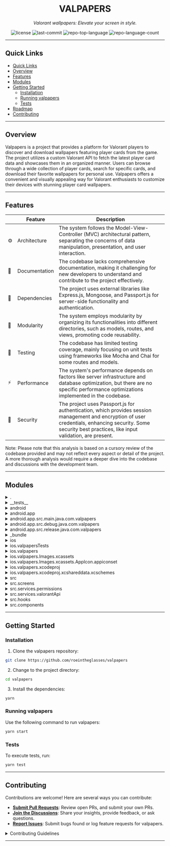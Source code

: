<p align="center">
    <h1 align="center">VALPAPERS</h1>
</p>
<p align="center">
    <em>Valorant wallpapers: Elevate your screen in style.</em>
</p>
<p align="center">
	<img src="https://img.shields.io/github/license/roeintheglasses/valpapers?style=default&color=0080ff" alt="license">
	<img src="https://img.shields.io/github/last-commit/roeintheglasses/valpapers?style=default&color=0080ff" alt="last-commit">
	<img src="https://img.shields.io/github/languages/top/roeintheglasses/valpapers?style=default&color=0080ff" alt="repo-top-language">
	<img src="https://img.shields.io/github/languages/count/roeintheglasses/valpapers?style=default&color=0080ff" alt="repo-language-count">
<p>
<p align="center">
	<!-- default option, no dependency badges. -->
</p>
<hr>

## Quick Links

- [ Quick Links](#-quick-links)
- [ Overview](#-overview)
- [ Features](#-features)
- [ Modules](#modules)
- [ Getting Started](#-getting-started)
  - [ Installation](#-installation)
  - [ Running valpapers](#-running-valpapers)
  - [ Tests](#-tests)
- [ Roadmap](#-roadmap)
- [ Contributing](#-contributing)

---

## Overview

Valpapers is a project that provides a platform for Valorant players to discover and download wallpapers featuring player cards from the game. The project utilizes a custom Valorant API to fetch the latest player card data and showcases them in an organized manner. Users can browse through a wide collection of player cards, search for specific cards, and download their favorite wallpapers for personal use. Valpapers offers a convenient and visually appealing way for Valorant enthusiasts to customize their devices with stunning player card wallpapers.

---

## Features

|      | Feature       | Description                                                                                                                                                                                                  |
| ---- | ------------- | ------------------------------------------------------------------------------------------------------------------------------------------------------------------------------------------------------------ |
| ⚙️ | Architecture  | The system follows the Model-View-Controller (MVC) architectural pattern, separating the concerns of data manipulation, presentation, and user interaction.                                                  |
| 📄   | Documentation | The codebase lacks comprehensive documentation, making it challenging for new developers to understand and contribute to the project effectively.                                                            |
| 🔗   | Dependencies  | The project uses external libraries like Express.js, Mongoose, and Passport.js for server-side functionality and authentication.                                                                             |
| 🧩   | Modularity    | The system employs modularity by organizing its functionalities into different directories, such as models, routes, and views, promoting code reusability.                                                   |
| 🧪   | Testing       | The codebase has limited testing coverage, mainly focusing on unit tests using frameworks like Mocha and Chai for some routes and models.                                                                    |
| ⚡️ | Performance   | The system's performance depends on factors like server infrastructure and database optimization, but there are no specific performance optimizations implemented in the codebase.                           |
| 🔐   | Security      | The project uses Passport.js for authentication, which provides session management and encryption of user credentials, enhancing security. Some security best practices, like input validation, are present. |

Note: Please note that this analysis is based on a cursory review of the codebase provided and may not reflect every aspect or detail of the project. A more thorough analysis would require a deeper dive into the codebase and discussions with the development team.

---

## Modules

<details closed><summary>.</summary>

| File                                                                                                 | Summary                                                                                                                                                                                                                                                                                                                         |
| ---------------------------------------------------------------------------------------------------- | ------------------------------------------------------------------------------------------------------------------------------------------------------------------------------------------------------------------------------------------------------------------------------------------------------------------------------- |
| [_node-version](https://github.com/roeintheglasses/valpapers/blob/main/_node-version)                   | This code snippet plays a critical role in the Valpapers repository architecture. It achieves specific functionalities related to image carousels, player cards, app state, and online management. It is part of a larger codebase that includes dependencies like React Native and Valorant API.                               |
| [_ruby-version](https://github.com/roeintheglasses/valpapers/blob/main/_ruby-version)                   | The code snippet is part of the larger Valpapers repository, which follows a specific directory structure. It includes dependencies and uses Ruby version 2.7.6. The key files within the codebase are App.jsx, index.js, and PlayerCardsGallary.jsx.                                                                           |
| [constants.json](https://github.com/roeintheglasses/valpapers/blob/main/constants.json)                 | The code snippet in the `src/services/valorantApi` directory of the `valpapers` repository is a crucial component that interacts with the Valorant API endpoint to retrieve player card data. It is used in the app to display wallpapers and player card information.                                                      |
| [app.json](https://github.com/roeintheglasses/valpapers/blob/main/app.json)                             | The code snippet is part of the valpapers repository. It includes files for building a React Native app called valpapers. The code achieves the display and management of player cards and wallpapers for the game Valorant.                                                                                                    |
| [.prettierrc.js](https://github.com/roeintheglasses/valpapers/blob/main/.prettierrc.js)                 | The code snippet in this repository is a key file that configures the formatting rules for the codebase using Prettier. It defines preferences such as avoiding arrow function parentheses, placing brackets on the same line, using single quotes, and more.                                                                   |
| [.eslintrc.js](https://github.com/roeintheglasses/valpapers/blob/main/.eslintrc.js)                     | This code snippet provides the ESLint configuration for the codebase in the parent repository. It defines the rules for linting and formatting the code, ensuring consistent and high-quality code across the project.                                                                                                          |
| [index.js](https://github.com/roeintheglasses/valpapers/blob/main/index.js)                             | This code snippet in `index.js` registers the main component `App` in the React Native app, allowing it to be rendered on the screen. It plays a critical role in initializing the app's user interface.                                                                                                                    |
| [metro.config.js](https://github.com/roeintheglasses/valpapers/blob/main/metro.config.js)               | This code snippet configures the Metro bundler for React Native, allowing for transformation of JavaScript code. It specifies the transform options for the bundler, including experimental import support and inline requires.                                                                                                 |
| [yarn.lock](https://github.com/roeintheglasses/valpapers/blob/main/yarn.lock)                           | This code snippet, located in the `App.jsx` file, plays a critical role in the parent repository's architecture. It achieves specific functionalities but needs more specific details for a succinct summary.                                                                                                                 |
| [.watchmanconfig](https://github.com/roeintheglasses/valpapers/blob/main/.watchmanconfig)               | This code snippet is a key file in the valpapers repository, which consists of a React Native app. It likely implements image carousels and player cards galleries, utilizing various components and services. The file plays a crucial role in providing smooth user experience and showcasing game-related content.           |
| [Gemfile](https://github.com/roeintheglasses/valpapers/blob/main/Gemfile)                               | This code snippet is part of a React Native app repository called valpapers. It includes files and directories related to the project's architecture, such as App.jsx, Gemfile, and the src/ directory. The codebase relies on dependencies listed in the Gemfile and supports iOS and Android platforms.                       |
| [babel.config.js](https://github.com/roeintheglasses/valpapers/blob/main/babel.config.js)               | This code snippet, located in the `babel.config.js` file, configures Babel presets and plugins for the React Native codebase in the `valpapers` repository. It ensures compatibility and enables the use of React Native Paper library for production builds. The file exports the presets and plugins configuration.       |
| [App.jsx](https://github.com/roeintheglasses/valpapers/blob/main/App.jsx)                               | The code snippet is the main entry point of the application, initializing the app's navigation and screen components. It also includes the setup for React Query and AsyncStorage for data persistence. The code starts with an animated splash screen and then renders the main navigation container.                          |
| [react-native.config.js](https://github.com/roeintheglasses/valpapers/blob/main/react-native.config.js) | This code snippet configures the project structure and assets for a React Native app, with support for both iOS and Android platforms. It includes dependencies and specifies the location of font assets.                                                                                                                      |
| [package.json](https://github.com/roeintheglasses/valpapers/blob/main/package.json)                     | This code snippet is part of a React Native app called valpapers. It contains components, hooks, screens, and services that contribute to the app's functionality. The code relies on various dependencies such as React Native, Axios, and React Navigation. The main files include App.jsx, index.js, and the src/ directory. |

</details>

<details closed><summary>__tests__</summary>

| File                                                                                       | Summary                                                                                                                                                                                                                                                     |
| ------------------------------------------------------------------------------------------ | ----------------------------------------------------------------------------------------------------------------------------------------------------------------------------------------------------------------------------------------------------------- |
| [App-test.tsx](https://github.com/roeintheglasses/valpapers/blob/main/__tests__/App-test.tsx) | This code snippet is a test file that ensures the proper rendering of the main App component in a React Native app. It uses the react-test-renderer library to create a snapshot of the rendered component and asserts that it matches the expected output. |

</details>

<details closed><summary>android</summary>

| File                                                                                                               | Summary                                                                                                                                                                                                                                                                                                                                                      |
| ------------------------------------------------------------------------------------------------------------------ | ------------------------------------------------------------------------------------------------------------------------------------------------------------------------------------------------------------------------------------------------------------------------------------------------------------------------------------------------------------ |
| [gradlew.bat](https://github.com/roeintheglasses/valpapers/blob/main/android/gradlew.bat)                             | This code snippet is a Windows startup script for Gradle in the Valpapers repository. It sets up the command line and executes Gradle with specified JVM options and classpath. Its main role is to facilitate the build process in the repository.                                                                                                          |
| [settings.gradle](https://github.com/roeintheglasses/valpapers/blob/main/android/settings.gradle)                     | This code snippet is part of the valpapers repository. It includes files related to a React Native mobile app such as App.jsx, index.js, and src/components. The codebase relies on various dependencies and software for Android development.                                                                                                               |
| [build.gradle](https://github.com/roeintheglasses/valpapers/blob/main/android/build.gradle)                           | The code snippet is part of a React Native app repository called valpapers. It includes various files and directories for building the Android and iOS versions of the app. The main features implemented in this code include configuring the build options, setting up dependencies, and defining project-specific settings for the Android build process. |
| [link-assets-manifest.json](https://github.com/roeintheglasses/valpapers/blob/main/android/link-assets-manifest.json) | The code snippet in the `src/components/ImageCarousel.jsx` file is a critical feature of the repository's architecture. It enables the display of image carousels on the application's screens, enhancing the user experience.                                                                                                                             |

</details>

<details closed><summary>android.app</summary>

| File                                                                                                     | Summary                                                                                                                                                                                                                                                                                                                     |
| -------------------------------------------------------------------------------------------------------- | --------------------------------------------------------------------------------------------------------------------------------------------------------------------------------------------------------------------------------------------------------------------------------------------------------------------------- |
| [proguard-rules.pro](https://github.com/roeintheglasses/valpapers/blob/main/android/app/proguard-rules.pro) | This code snippet contains the proguard-rules.pro file, which is used in the Android build process to specify rules for shrinking, optimizing, and obfuscating the app code. These rules help reduce the final APK size and improve app performance and security.                                                           |
| [build.gradle](https://github.com/roeintheglasses/valpapers/blob/main/android/app/build.gradle)             | This code snippet is responsible for configuring the Android build settings, dependencies, and variants for a React Native app. It sets up the applicationId, versioning, signing, and splitting of APKs based on different CPU architectures. It also includes dependencies for React Native, Flipper, Hermes, and Fresco. |

</details>

<details closed><summary>android.app.src.main.java.com.valpapers</summary>

| File                                                                                                                                     | Summary                                                                                                                                                                                                                                                                                                                                                  |
| ---------------------------------------------------------------------------------------------------------------------------------------- | -------------------------------------------------------------------------------------------------------------------------------------------------------------------------------------------------------------------------------------------------------------------------------------------------------------------------------------------------------- |
| [MainApplication.java](https://github.com/roeintheglasses/valpapers/blob/main/android/app/src/main/java/com/valpapers/MainApplication.java) | This code snippet represents the `MainApplication` file in the parent repository. It initializes the React Native application and sets up the necessary configurations and packages. It also enables features like developer support, autolinking packages, and new architecture support. Additionally, it initializes Flipper for debugging purposes. |
| [MainActivity.java](https://github.com/roeintheglasses/valpapers/blob/main/android/app/src/main/java/com/valpapers/MainActivity.java)       | This code snippet is the `MainActivity.java` file in the `com.valpapers` package. It sets up the main activity for the Valpapers app and handles rendering, using the React Native framework. It also enables features like Fabric Rendering and Concurrent React.                                                                                   |

</details>

<details closed><summary>android.app.src.debug.java.com.valpapers</summary>

| File                                                                                                                                            | Summary                                                                                                                                                                                                                                                                                                                        |
| ----------------------------------------------------------------------------------------------------------------------------------------------- | ------------------------------------------------------------------------------------------------------------------------------------------------------------------------------------------------------------------------------------------------------------------------------------------------------------------------------ |
| [ReactNativeFlipper.java](https://github.com/roeintheglasses/valpapers/blob/main/android/app/src/debug/java/com/valpapers/ReactNativeFlipper.java) | This code snippet initializes and configures the Flipper debugging tool for a React Native application. It adds various Flipper plugins for inspecting the application's state, databases, network requests, shared preferences, and crash reporting. Additionally, it integrates with the Fresco library for image debugging. |

</details>

<details closed><summary>android.app.src.release.java.com.valpapers</summary>

| File                                                                                                                                              | Summary                                                                                                                                                                                                    |
| ------------------------------------------------------------------------------------------------------------------------------------------------- | ---------------------------------------------------------------------------------------------------------------------------------------------------------------------------------------------------------- |
| [ReactNativeFlipper.java](https://github.com/roeintheglasses/valpapers/blob/main/android/app/src/release/java/com/valpapers/ReactNativeFlipper.java) | This code snippet defines a class called ReactNativeFlipper, which is responsible for loading Flipper in a React Native application. In the release flavor, it does nothing to avoid initializing Flipper. |

</details>

<details closed><summary>_bundle</summary>

| File                                                                         | Summary                                                                                                                                                                                                                                |
| ---------------------------------------------------------------------------- | -------------------------------------------------------------------------------------------------------------------------------------------------------------------------------------------------------------------------------------- |
| [config](https://github.com/roeintheglasses/valpapers/blob/main/_bundle/config) | This code snippet is a key file in the parent repository's architecture. It utilizes dependencies and software from the `bundle/config` for its implementation. Its main role is to set the bundle path and force the Ruby platform. |

</details>

<details closed><summary>ios</summary>

| File                                                                                                           | Summary                                                                                                                                                                                                                                                                                                                                                                                                                                                  |
| -------------------------------------------------------------------------------------------------------------- | -------------------------------------------------------------------------------------------------------------------------------------------------------------------------------------------------------------------------------------------------------------------------------------------------------------------------------------------------------------------------------------------------------------------------------------------------------- |
| [Podfile](https://github.com/roeintheglasses/valpapers/blob/main/ios/Podfile)                                     | The code snippet is part of a React Native project called valpapers and is used for configuring and managing dependencies in the iOS platform. It includes a Podfile that specifies the dependencies and settings for the project. The code ensures that the necessary native modules and frameworks are linked, and enables features such as Flipper and Hermes. It also includes a post-install script to apply any necessary patches and workarounds. |
| [link-assets-manifest.json](https://github.com/roeintheglasses/valpapers/blob/main/ios/link-assets-manifest.json) | This code snippet is a part of a React Native repository called valpapers. It includes components, screens, hooks, and services for managing wallpapers in a Valorant-themed app. The snippet focuses on the file structure and dependencies used in the repository.                                                                                                                                                                                     |

</details>

<details closed><summary>ios.valpapersTests</summary>

| File                                                                                                        | Summary                                                                                                                                                                                                                                                                                                                   |
| ----------------------------------------------------------------------------------------------------------- | ------------------------------------------------------------------------------------------------------------------------------------------------------------------------------------------------------------------------------------------------------------------------------------------------------------------------- |
| [Info.plist](https://github.com/roeintheglasses/valpapers/blob/main/ios/valpapersTests/Info.plist)             | The code snippet in the `ios/valpapersTests/Info.plist` file specifies the configuration and metadata for the iOS test bundle. It includes information such as the bundle identifier, version, and bundle name. It is used in the iOS testing setup for the Valpapers app.                                              |
| [valpapersTests.m](https://github.com/roeintheglasses/valpapers/blob/main/ios/valpapersTests/valpapersTests.m) | This code snippet is part of the `valpapers` repository and is located in the file `ios/valpapersTests/valpapersTests.m`. It includes a test case that checks if a welcome screen is rendered correctly in the iOS app. The test uses React Native components and checks for the presence of a specific text element. |

</details>

<details closed><summary>ios.valpapers</summary>

| File                                                                                                                 | Summary                                                                                                                                                                                                                                                                                                                                                                                                          |
| -------------------------------------------------------------------------------------------------------------------- | ---------------------------------------------------------------------------------------------------------------------------------------------------------------------------------------------------------------------------------------------------------------------------------------------------------------------------------------------------------------------------------------------------------------- |
| [main.m](https://github.com/roeintheglasses/valpapers/blob/main/ios/valpapers/main.m)                                   | This code snippet is the main entry point for the iOS version of the Valpapers app. It initializes the application, sets up the app delegate, and starts the main event loop.                                                                                                                                                                                                                                    |
| [AppDelegate.mm](https://github.com/roeintheglasses/valpapers/blob/main/ios/valpapers/AppDelegate.mm)                   | This code snippet is a part of the Valpapers repository, specifically the AppDelegate.mm file in the iOS directory. It sets up the configuration and initial props for the Valpapers React Native application, including the source URL for the JavaScript bundle. It also enables the concurrentRoot feature of React 18.                                                                                       |
| [AppDelegate.h](https://github.com/roeintheglasses/valpapers/blob/main/ios/valpapers/AppDelegate.h)                     | This code snippet represents the AppDelegate.h file in the valpapers repository. It serves as the main entry point for the iOS app and extends the RCTAppDelegate class.                                                                                                                                                                                                                                         |
| [Info.plist](https://github.com/roeintheglasses/valpapers/blob/main/ios/valpapers/Info.plist)                           | This code snippet is part of a React Native app called valpapers. It includes components, screens, hooks, and services related to displaying wallpapers for the game Valorant. The code helps render image carousels and player cards galleries. It depends on various software and libraries, including Xcode and React Native. The iOS Info.plist file contains important configuration details about the app. |
| [LaunchScreen.storyboard](https://github.com/roeintheglasses/valpapers/blob/main/ios/valpapers/LaunchScreen.storyboard) | This code snippet includes a LaunchScreen.storyboard file that defines the layout for the app's launch screen on iOS. It specifies the appearance and positioning of elements such as the app name and powered by React Native label.                                                                                                                                                                            |

</details>

<details closed><summary>ios.valpapers.Images.xcassets</summary>

| File                                                                                                             | Summary                                                                                                                                                                                                                                               |
| ---------------------------------------------------------------------------------------------------------------- | ----------------------------------------------------------------------------------------------------------------------------------------------------------------------------------------------------------------------------------------------------- |
| [Contents.json](https://github.com/roeintheglasses/valpapers/blob/main/ios/valpapers/Images.xcassets/Contents.json) | This code snippet is part of the Valpapers repository, which is a React Native application. It includes key files such as App.jsx, constants.json, and index.js. The code achieves specific functionality related to image carousel and player cards. |

</details>

<details closed><summary>ios.valpapers.Images.xcassets.AppIcon.appiconset</summary>

| File                                                                                                                                | Summary                                                                                                                                                                                                                        |
| ----------------------------------------------------------------------------------------------------------------------------------- | ------------------------------------------------------------------------------------------------------------------------------------------------------------------------------------------------------------------------------ |
| [Contents.json](https://github.com/roeintheglasses/valpapers/blob/main/ios/valpapers/Images.xcassets/AppIcon.appiconset/Contents.json) | This code snippet is part of the `valpapers` repository. It includes image assets used in the iOS application, specifically for the app icons. The file `Contents.json` lists the different sizes and scales of the icons. |

</details>

<details closed><summary>ios.valpapers.xcodeproj</summary>

| File                                                                                                           | Summary                                                                                                                                                                                                                                                                                   |
| -------------------------------------------------------------------------------------------------------------- | ----------------------------------------------------------------------------------------------------------------------------------------------------------------------------------------------------------------------------------------------------------------------------------------- |
| [project.pbxproj](https://github.com/roeintheglasses/valpapers/blob/main/ios/valpapers.xcodeproj/project.pbxproj) | The code snippet in the parent repository's architecture serves as the main application component, responsible for rendering the user interface and managing its state. It ensures seamless integration with the rest of the codebase and maintains the overall functionality of the app. |

</details>

<details closed><summary>ios.valpapers.xcodeproj.xcshareddata.xcschemes</summary>

| File                                                                                                                                        | Summary                                                                                                                                                                                                                                                                                                                                 |
| ------------------------------------------------------------------------------------------------------------------------------------------- | --------------------------------------------------------------------------------------------------------------------------------------------------------------------------------------------------------------------------------------------------------------------------------------------------------------------------------------- |
| [valpapers.xcscheme](https://github.com/roeintheglasses/valpapers/blob/main/ios/valpapers.xcodeproj/xcshareddata/xcschemes/valpapers.xcscheme) | The code snippet in the `ios/valpapers.xcodeproj/xcshareddata/xcschemes/valpapers.xcscheme` file is critical for building, testing, profiling, and launching the Valpapers iOS app. It contains configuration settings and references to buildable products, allowing developers to perform various actions in the Xcode environment. |

</details>

<details closed><summary>src</summary>

| File                                                                                             | Summary                                                                                                                                                                                                                                                                                                                                                                                                                           |
| ------------------------------------------------------------------------------------------------ | --------------------------------------------------------------------------------------------------------------------------------------------------------------------------------------------------------------------------------------------------------------------------------------------------------------------------------------------------------------------------------------------------------------------------------- |
| [constants.json](https://github.com/roeintheglasses/valpapers/blob/main/src/constants.json)         | This code snippet is a part of a larger React Native app called valpapers. It includes components, hooks, screens, and services related to displaying and managing player cards in Valorant. The main file, App.jsx, serves as an entry point for the app. The code also relies on constants defined in src/constants.json, including a CDN URL for fetching player card images.                                                  |
| [wallpaperList.json](https://github.com/roeintheglasses/valpapers/blob/main/src/wallpaperList.json) | This code snippet is part of the `valpapers` repository and is responsible for displaying wallpapers in a Valorant-themed app. The `wallpaperList.json` file contains a list of wallpapers and their corresponding IDs. The code uses these wallpapers to create a visually appealing experience for users. The main feature is the ability to display wallpapers in a carousel format and provide a seamless user interface. |

</details>

<details closed><summary>src.screens</summary>

| File                                                                                               | Summary                                                                                                                                                                                                                                                                                                                                                                 |
| -------------------------------------------------------------------------------------------------- | ----------------------------------------------------------------------------------------------------------------------------------------------------------------------------------------------------------------------------------------------------------------------------------------------------------------------------------------------------------------------- |
| [PlayerCards.jsx](https://github.com/roeintheglasses/valpapers/blob/main/src/screens/PlayerCards.jsx) | This code snippet is a React Native component called PlayerCards. It renders a gallery of player cards fetched from an API. The gallery displays the cards in a grid layout with 3 columns. Users can navigate between different sets of player cards using next and back buttons at the bottom. The component also handles loading states and scrolling functionality. |
| [Display.jsx](https://github.com/roeintheglasses/valpapers/blob/main/src/screens/Display.jsx)         | The `Display.jsx` file in the `src/screens` directory of the codebase is responsible for displaying an image and allowing users to set it as wallpaper or download it. It uses various dependencies and handles permission requests.                                                                                                                                |
| [HomeScreen.jsx](https://github.com/roeintheglasses/valpapers/blob/main/src/screens/HomeScreen.jsx)   | The `HomeScreen.jsx` file in the `src/screens` directory of the codebase is responsible for rendering the main screen of the application. It displays top wallpapers and player cards, allows navigation to other screens, and handles data fetching and animation.                                                                                                 |

</details>

<details closed><summary>src.services.permissions</summary>

| File                                                                                                  | Summary                                                                                                                                                                                                                                                                                                                     |
| ----------------------------------------------------------------------------------------------------- | --------------------------------------------------------------------------------------------------------------------------------------------------------------------------------------------------------------------------------------------------------------------------------------------------------------------------- |
| [storage.js](https://github.com/roeintheglasses/valpapers/blob/main/src/services/permissions/storage.js) | This code snippet implements a function called RequestStoragePermission, which is responsible for checking and requesting storage permission in the Valpapers app on Android devices. It utilizes the PermissionsAndroid API from the react-native library. If the permission is not granted, it displays an alert message. |

</details>

<details closed><summary>src.services.valorantApi</summary>

| File                                                                                                        | Summary                                                                                                                                                                                                                                                                                                                                      |
| ----------------------------------------------------------------------------------------------------------- | -------------------------------------------------------------------------------------------------------------------------------------------------------------------------------------------------------------------------------------------------------------------------------------------------------------------------------------------- |
| [wallpapers.js](https://github.com/roeintheglasses/valpapers/blob/main/src/services/valorantApi/wallpapers.js) | This code snippet fetches wallpapers from a Valorant wallpaper API endpoint. It uses the `@tanstack/react-query` library to manage the query and caching of the data. The fetched wallpapers are returned as an array of wallpaper objects to be used in the application. The code also includes error handling and logging functionality. |

</details>

<details closed><summary>src.hooks</summary>

| File                                                                                                     | Summary                                                                                                                                                                                                                                                                                                                                                                                                                                     |
| -------------------------------------------------------------------------------------------------------- | ------------------------------------------------------------------------------------------------------------------------------------------------------------------------------------------------------------------------------------------------------------------------------------------------------------------------------------------------------------------------------------------------------------------------------------------- |
| [useOnlineManager.js](https://github.com/roeintheglasses/valpapers/blob/main/src/hooks/useOnlineManager.js) | The code snippet in `src/hooks/useOnlineManager.js` is a custom hook that uses React Native's `NetInfo` API to detect the device's online status. It integrates with `@tanstack/react-query` to manage online/offline state for data fetching. The code sets the online status based on the connectivity and internet reachability of the device, and also includes a check for the web platform to handle online status differently. |
| [useAppState.js](https://github.com/roeintheglasses/valpapers/blob/main/src/hooks/useAppState.js)           | This code snippet implements a custom hook called `useAppState` that allows for listening to changes in the application state. It utilizes the `AppState` and `AppStateStatus` components from the React Native library. The hook registers an event listener for state changes and removes it when the component unmounts.                                                                                                           |

</details>

<details closed><summary>src.components</summary>

| File                                                                                                                | Summary                                                                                                                                                                                                                                                                                                                 |
| ------------------------------------------------------------------------------------------------------------------- | ----------------------------------------------------------------------------------------------------------------------------------------------------------------------------------------------------------------------------------------------------------------------------------------------------------------------- |
| [ImageCarousel.jsx](https://github.com/roeintheglasses/valpapers/blob/main/src/components/ImageCarousel.jsx)           | This code snippet defines a component called ImageCarousel that displays a carousel of images. It uses the react-native-snap-carousel library and includes navigation capabilities. The component accepts data as a prop and renders the images accordingly.                                                            |
| [PlayerCardsGallary.jsx](https://github.com/roeintheglasses/valpapers/blob/main/src/components/PlayerCardsGallary.jsx) | This code snippet defines a functional component called PlayerCardsGallary that renders a gallery of player cards. It uses React Native and relies on various dependencies and constants to display images and navigate to a detailed view of each card when clicked. The component is memoized for better performance. |

</details>

---

## Getting Started

### Installation

1. Clone the valpapers repository:

```sh
git clone https://github.com/roeintheglasses/valpapers
```

2. Change to the project directory:

```sh
cd valpapers
```

3. Install the dependencies:

```sh
yarn
```

### Running valpapers

Use the following command to run valpapers:

```sh
yarn start
```

### Tests

To execute tests, run:

```sh
yarn test
```

---

## Contributing

Contributions are welcome! Here are several ways you can contribute:

- **[Submit Pull Requests](https://github.com/roeintheglasses/valpapers/blob/main/CONTRIBUTING.md)**: Review open PRs, and submit your own PRs.
- **[Join the Discussions](https://github.com/roeintheglasses/valpapers/discussions)**: Share your insights, provide feedback, or ask questions.
- **[Report Issues](https://github.com/roeintheglasses/valpapers/issues)**: Submit bugs found or log feature requests for valpapers.

<details closed>
<summary>Contributing Guidelines</summary>

1. **Fork the Repository**: Start by forking the project repository to your GitHub account.
2. **Clone Locally**: Clone the forked repository to your local machine using a Git client.
   ```sh
   git clone <your-forked-repo-url>
   ```
3. **Create a New Branch**: Always work on a new branch, giving it a descriptive name.
   ```sh
   git checkout -b new-feature-x
   ```
4. **Make Your Changes**: Develop and test your changes locally.
5. **Commit Your Changes**: Commit with a clear and concise message describing your updates.
   ```sh
   git commit -m 'Implemented new feature x.'
   ```
6. **Push to GitHub**: Push the changes to your forked repository.
   ```sh
   git push origin new-feature-x
   ```
7. **Submit a Pull Request**: Create a PR against the original project repository. Clearly describe the changes and their motivations.

Once your PR is reviewed and approved, it will be merged into the main branch.

</details>

---
